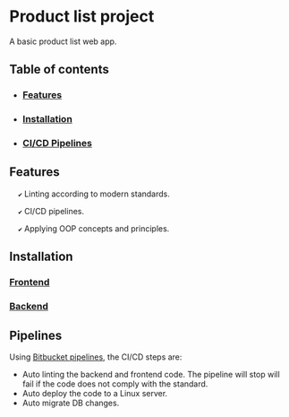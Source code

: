 # Product list project
A basic product list web app.

## Table of contents
- ### [Features](#markdown-header-features_1)
- ### [Installation](#markdown-header-installation_1)
- ### [CI/CD Pipelines](#markdown-header-pipelines)

## Features
&nbsp;&nbsp;&nbsp;&nbsp;`✔️` Linting according to modern standards.

&nbsp;&nbsp;&nbsp;&nbsp;`✔️` CI/CD pipelines.

&nbsp;&nbsp;&nbsp;&nbsp;`✔️` Applying OOP concepts and principles.

## Installation
### [Frontend](./frontend/README.md)
### [Backend](./backend/README.md)

## Pipelines
Using [Bitbucket pipelines](https://bitbucket.org/product/features/pipelines), the CI/CD steps are:

* Auto linting the backend and frontend code. The pipeline will stop will fail if the code does not comply with the standard.
* Auto deploy the code to a Linux server.
* Auto migrate DB changes.
